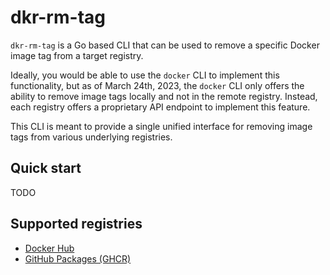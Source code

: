 # dkr-rm-tag

`dkr-rm-tag` is a Go based CLI that can be used to remove a specific Docker image tag from a target registry.

Ideally, you would be able to use the `docker` CLI to implement this functionality, but as of March 24th, 2023, the
`docker` CLI only offers the ability to remove image tags locally and not in the remote registry. Instead, each registry
offers a proprietary API endpoint to implement this feature.

This CLI is meant to provide a single unified interface for removing image tags from various underlying registries.


## Quick start

TODO


## Supported registries

- [Docker Hub](https://hub.docker.com/)
- [GitHub Packages (GHCR)](https://github.com/features/packages)
